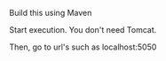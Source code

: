 Build this using Maven

Start execution.  You don't need Tomcat.

Then, go to url's such as localhost:5050
